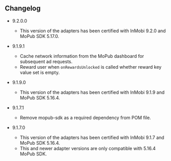 ## Changelog
  * 9.2.0.0
      * This version of the adapters has been certified with InMobi 9.2.0 and MoPub SDK 5.17.0.

  * 9.1.9.1
      * Cache network information from the MoPub dashboard for subsequent ad requests.
      * Reward user when `onRewardsUnlocked` is called whether reward key value set is empty.

  * 9.1.9.0
      * This version of the adapters has been certified with InMobi 9.1.9 and MoPub SDK 5.16.4.

  * 9.1.7.1
      * Remove mopub-sdk as a required dependency from POM file.
      
  * 9.1.7.0
      * This version of the adapters has been certified with InMobi 9.1.7 and MoPub SDK 5.16.4.
      * This and newer adapter versions are only compatible with 5.16.4 MoPub SDK.
